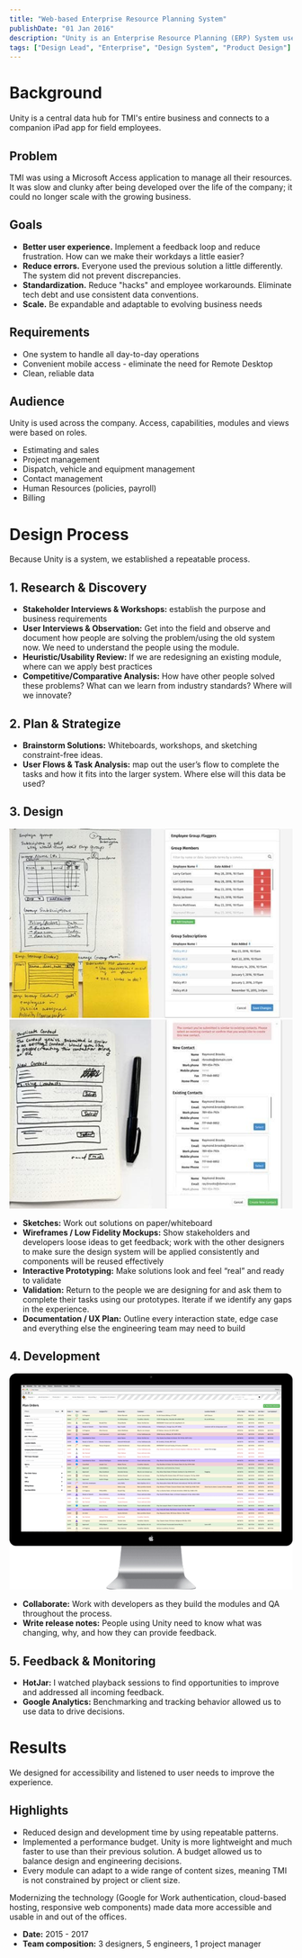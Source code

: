 ```yaml
---
title: "Web-based Enterprise Resource Planning System"
publishDate: "01 Jan 2016"
description: "Unity is an Enterprise Resource Planning (ERP) System used by Traffic Management, Inc. (TMI)."
tags: ["Design Lead", "Enterprise", "Design System", "Product Design"]
---
```


# Background
Unity is a central data hub for TMI's entire business and connects to a companion iPad app for field employees.

## Problem
TMI was using a Microsoft Access application to manage all their resources. It was slow and clunky after being developed over the life of the company; it could no longer scale with the growing business.

## Goals
- **Better user experience.** Implement a feedback loop and reduce frustration. How can we make their workdays a little easier?
- **Reduce errors.** Everyone used the previous solution a little differently. The system did not prevent discrepancies.
- **Standardization.** Reduce "hacks" and employee workarounds. Eliminate tech debt and use consistent data conventions.
- **Scale.** Be expandable and adaptable to evolving business needs

## Requirements
- One system to handle all day-to-day operations
- Convenient mobile access - eliminate the need for Remote Desktop
- Clean, reliable data

## Audience
Unity is used across the company. Access, capabilities, modules and views were based on roles.
- Estimating and sales
- Project management
- Dispatch, vehicle and equipment management
- Contact management
- Human Resources (policies, payroll)
- Billing

# Design Process
Because Unity is a system, we established a repeatable process.

## 1. Research & Discovery
- **Stakeholder Interviews & Workshops:** establish the purpose and business requirements
- **User Interviews & Observation:** Get into the field and observe and document how people are solving the problem/using the old system now. We need to understand the people using the module.
- **Heuristic/Usability Review:** If we are redesigning an existing module, where can we apply best practices
- **Competitive/Comparative Analysis:** How have other people solved these problems? What can we learn from industry standards? Where will we innovate?

## 2. Plan & Strategize
- **Brainstorm Solutions:** Whiteboards, workshops, and sketching constraint-free ideas.
- **User Flows & Task Analysis:** map out the user’s flow to complete the tasks and how it fits into the larger system. Where else will this data be used?

## 3. Design
![Sketchbook with post-its next to a real design of an employee group modal](./un_empgroup.jpg "Employee Group")
![Sketch and real design of a contact management modal](./un_dupcontact.jpg "Duplicate Contact")

- **Sketches:** Work out solutions on paper/whiteboard
- **Wireframes / Low Fidelity Mockups:** Show stakeholders and developers loose ideas to get feedback; work with the other designers to make sure the design system will be applied consistently and components will be reused effectively
- **Interactive Prototyping:** Make solutions look and feel “real” and ready to validate
- **Validation:** Return to the people we are designing for and ask them to complete their tasks using our prototypes. Iterate if we identify any gaps in the experience.
- **Documentation / UX Plan:** Outline every interaction state, edge case and everything else the engineering team may need to build

## 4. Development
![A colorful table full of plan orders is displayed on a desktop mac](./un_planorders.png "Plan Orders")
- **Collaborate:** Work with developers as they build the modules and QA throughout the process.
- **Write release notes:** People using Unity need to know what was changing, why, and how they can provide feedback.

## 5. Feedback & Monitoring
- **HotJar:** I watched playback sessions to find opportunities to improve and addressed all incoming feedback.
- **Google Analytics:** Benchmarking and tracking behavior allowed us to use data to drive decisions.

# Results
We designed for accessibility and listened to user needs to improve the experience.

## Highlights
- Reduced design and development time by using repeatable patterns.
- Implemented a performance budget. Unity is more lightweight and much faster to use than their previous solution. A budget allowed us to balance design and engineering decisions.
- Every module can adapt to a wide range of content sizes, meaning TMI is not constrained by project or client size.

Modernizing the technology (Google for Work authentication, cloud-based hosting, responsive web components) made data more accessible and usable in and out of the offices.

- **Date:** 2015 - 2017
- **Team composition:** 3 designers, 5 engineers, 1 project manager
